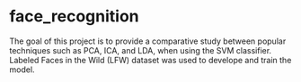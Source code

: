 # face_recognition
The goal of this project is to provide a comparative study between popular techniques such as PCA, ICA, and LDA, when using the SVM classifier. Labeled Faces in the Wild (LFW) dataset was used to develope and train the model.
